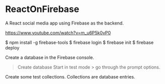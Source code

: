 # ReactOnFirebase
A React social media app using Firebase as the backend. 

https://www.youtube.com/watch?v=m_u6P5k0vP0


$ npm install -g firebase-tools
$ firebase login
$ firebase init
$ firebase deploy

Create a database in the Firebase console.
> Create database
> Start in test mode > go through the prompt options.

Create some test collections. Collections are database entries.
